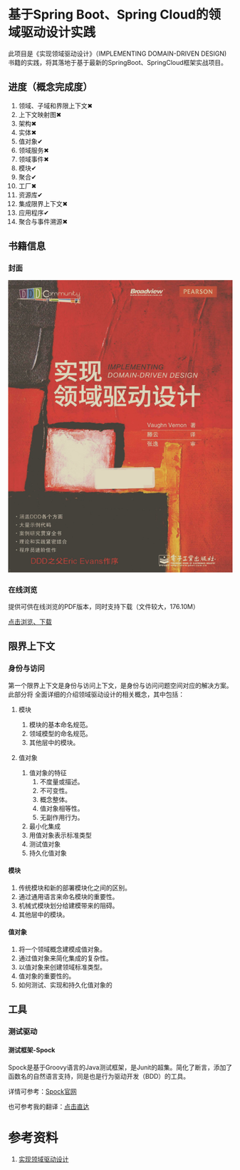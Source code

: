 # 基于Spring Boot、Spring Cloud的领域驱动设计实践

此项目是《实现领域驱动设计》（IMPLEMENTING DOMAIN-DRIVEN DESIGN)
书籍的实践，将其落地于基于最新的SpringBoot、SpringCloud框架实战项目。

## 进度（概念完成度）

1. 领域、子域和界限上下文✖
2. 上下文映射图✖
3. 架构✖
4. 实体✖
5. 值对象✔
6. 领域服务✖
7. 领域事件✖
8. 模块✔
9. 聚合✔
10. 工厂✖
11. 资源库✔
12. 集成限界上下文✖
13. 应用程序✔
14. 聚合与事件溯源✖

## 书籍信息

### 封面

![img.png](img.png)

### 在线浏览

提供可供在线浏览的PDF版本，同时支持下载（文件较大，176.10M）

[点击浏览、下载][ddd-implementation]

## 限界上下文

### 身份与访问

第一个限界上下文是身份与访问上下文，是身份与访问问题空间对应的解决方案。此部分将 全面详细的介绍领域驱动设计的相关概念，其中包括：

1. 模块
    1. 模块的基本命名规范。
    2. 领域模型的命名规范。
    3. 其他层中的模块。

2. 值对象
    1. 值对象的特征
        1. 不度量或描述。
        2. 不可变性。
        3. 概念整体。
        4. 值对象相等性。
        5. 无副作用行为。
    2. 最小化集成
    3. 用值对象表示标准类型
    4. 测试值对象
    5. 持久化值对象

#### 模块

1. 传统模块和新的部署模块化之间的区别。
2. 通过通用语言来命名模块的重要性。
3. 机械式模块划分给建模带来的阻碍。
4. 其他层中的模块。

#### 值对象

1. 将一个领域概念建模成值对象。
1. 通过值对象来简化集成的复杂性。
1. 以值对象来创建领域标准类型。
1. 值对象的重要性的。
1. 如何测试、实现和持久化值对象的

## 工具

### 测试驱动

#### 测试框架-Spock

Spock是基于Groovy语言的Java测试框架，是Junit的超集。简化了断言，添加了 函数名的自然语言支持，同是也是行为驱动开发（BDD）的工具。

详情可参考：[Spock官网][spock]

也可参考我的翻译：[点击直达][yuque-spock]

# 参考资料

1. [实现领域驱动设计][ddd-implementation]

[Spock]: https://spockframework.org/

[yuque-spock]: https://www.yuque.com/lugew/spock

[ddd-implementation]: https://kdocs.cn/l/sbM4tTbSgK6m